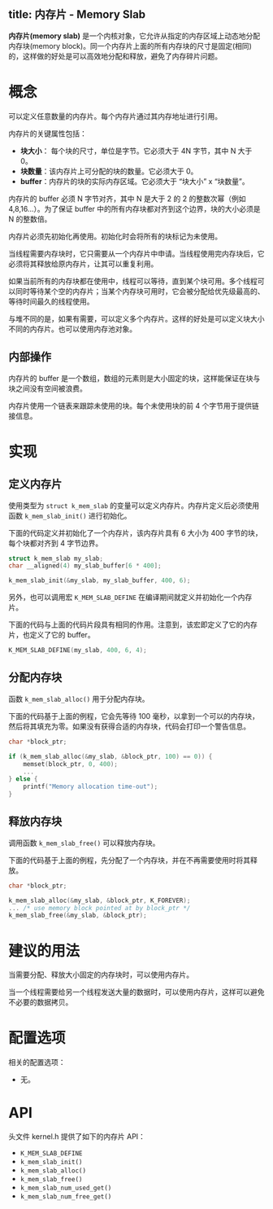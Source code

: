 title: 内存片 - Memory Slab
---

**内存片(memory slab)** 是一个内核对象，它允许从指定的内存区域上动态地分配内存块(memory block)。同一个内存片上面的所有内存块的尺寸是固定(相同)的，这样做的好处是可以高效地分配和释放，避免了内存碎片问题。

# 概念

可以定义任意数量的内存片。每个内存片通过其内存地址进行引用。

内存片的关键属性包括：
- **块大小**： 每个块的尺寸，单位是字节。它必须大于 4N 字节，其中 N 大于 0。
- **块数量**：该内存片上可分配的块的数量。它必须大于 0。
- **buffer**：内存片的块的实际内存区域。它必须大于 “块大小” x “块数量”。

内存片的 buffer 必须 N 字节对齐，其中 N 是大于 2 的 2 的整数次幂（例如 4,8,16...）。为了保证 buffer 中的所有内存块都对齐到这个边界，块的大小必须是 N 的整数倍。

内存片必须先初始化再使用。初始化时会将所有的块标记为未使用。

当线程需要内存块时，它只需要从一个内存片中申请。当线程使用完内存块后，它必须将其释放给原内存片，让其可以重复利用。

如果当前所有的内存块都在使用中，线程可以等待，直到某个块可用。多个线程可以同时等待某个空的内存片；当某个内存块可用时，它会被分配给优先级最高的、等待时间最久的线程使用。

与堆不同的是，如果有需要，可以定义多个内存片。这样的好处是可以定义块大小不同的内存片。也可以使用内存池对象。

## 内部操作

内存片的 buffer 是一个数组，数组的元素则是大小固定的块，这样能保证在块与块之间没有空间被浪费。

内存片使用一个链表来跟踪未使用的块。每个未使用块的前 4 个字节用于提供链接信息。

# 实现

##     定义内存片

使用类型为 `struct k_mem_slab` 的变量可以定义内存片。内存片定义后必须使用函数 `k_mem_slab_init()` 进行初始化。

下面的代码定义并初始化了一个内存片，该内存片具有 6 大小为 400 字节的块，每个块都对齐到 4 字节边界。

```c
struct k_mem_slab my_slab;
char __aligned(4) my_slab_buffer[6 * 400];

k_mem_slab_init(&my_slab, my_slab_buffer, 400, 6);
```

另外，也可以调用宏 `K_MEM_SLAB_DEFINE` 在编译期间就定义并初始化一个内存片。

下面的代码与上面的代码片段具有相同的作用。注意到，该宏即定义了它的内存片，也定义了它的 buffer。

```c
K_MEM_SLAB_DEFINE(my_slab, 400, 6, 4);
```

##     分配内存块

函数 `k_mem_slab_alloc()` 用于分配内存块。

下面的代码基于上面的例程，它会先等待 100 毫秒，以拿到一个可以的内存块，然后将其填充为零。如果没有获得合适的内存块，代码会打印一个警告信息。

```c
char *block_ptr;

if (k_mem_slab_alloc(&my_slab, &block_ptr, 100) == 0)) {
    memset(block_ptr, 0, 400);
    ...
} else {
    printf("Memory allocation time-out");
}
```
##     释放内存块


调用函数 `k_mem_slab_free()` 可以释放内存块。

下面的代码基于上面的例程，先分配了一个内存块，并在不再需要使用时将其释放。

```c
char *block_ptr;

k_mem_slab_alloc(&my_slab, &block_ptr, K_FOREVER);
... /* use memory block pointed at by block_ptr */
k_mem_slab_free(&my_slab, &block_ptr);
```

# 建议的用法

当需要分配、释放大小固定的内存块时，可以使用内存片。

当一个线程需要给另一个线程发送大量的数据时，可以使用内存片，这样可以避免不必要的数据拷贝。

# 配置选项

相关的配置选项：

- 无。

# API

头文件 kernel.h 提供了如下的内存片 API：


- `K_MEM_SLAB_DEFINE`
- `k_mem_slab_init()`
- `k_mem_slab_alloc()`
- `k_mem_slab_free()`
- `k_mem_slab_num_used_get()`
- `k_mem_slab_num_free_get()`


